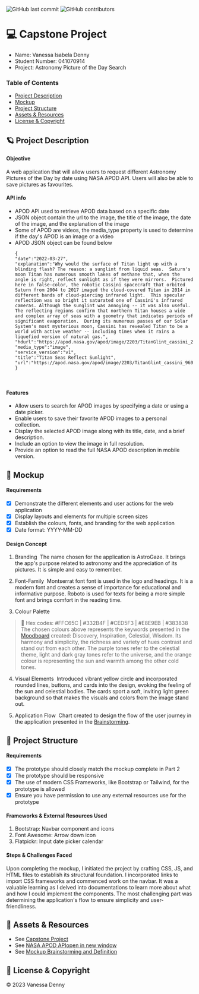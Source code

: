 ![GitHub last commit](https://img.shields.io/github/last-commit/vanessaidenny/mtm6302-capstone-denn0148?color=blueviolet&style=plastic)
![GitHub contributors](https://img.shields.io/github/contributors/vanessaidenny/mtm6302-capstone-denn0148?color=brightgreen&style=plastic)

# 💻 Capstone Project

* Name: Vanessa Isabela Denny
* Student Number: 041070914
* Project: Astronomy Picture of the Day Search

### Table of Contents

- [Project Description](#description)
- [Mockup](#mockup)
- [Project Structure](#project-structure)
- [Assets & Resources](#resources)
- [License & Copyright](#license-&-copyright)

## 🪐 Project Description

<a name="description"></a>

#### Objective
A web application that will allow users to request different Astronomy Pictures of the Day by date using NASA APOD API. Users will also be able to save pictures as favourites.

#### API info

- APOD API used to retrieve APOD data based on a specific date
- JSON object contain the url to the image, the title of the image, the date of the image, and the explanation of the image
- Some of APOD are videos, the media_type property is used to determine if the day's APOD is an image or a video
- APOD JSON object can be found below
    ```
    {
    "date":"2022-03-27",
    "explanation":"Why would the surface of Titan light up with a blinding flash? The reason: a sunglint from liquid seas.  Saturn's moon Titan has numerous smooth lakes of methane that, when the angle is right, reflect sunlight as if they were mirrors.  Pictured here in false-color, the robotic Cassini spacecraft that orbited Saturn from 2004 to 2017 imaged the cloud-covered Titan in 2014 in different bands of cloud-piercing infrared light.  This specular reflection was so bright it saturated one of Cassini's infrared cameras. Although the sunglint was annoying -- it was also useful.  The reflecting regions confirm that northern Titan houses a wide and complex array of seas with a geometry that indicates periods of significant evaporation.  During its numerous passes of our Solar System's most mysterious moon, Cassini has revealed Titan to be a world with active weather -- including times when it rains a liquefied version of natural gas.",
    "hdurl":"https://apod.nasa.gov/apod/image/2203/TitanGlint_cassini_2002.jpg",
    "media_type":"image",
    "service_version":"v1",
    "title":"Titan Seas Reflect Sunlight",
    "url":"https://apod.nasa.gov/apod/image/2203/TitanGlint_cassini_960.jpg"
    }
    ```
&nbsp;

#### Features
* Allow users to search for APOD images by specifying a date or using a date picker.
* Enable users to save their favorite APOD images to a personal collection.
* Display the selected APOD image along with its title, date, and a brief description.
* Include an option to view the image in full resolution.
* Provide an option to read the full NASA APOD description in mobile version.
&nbsp;


<a name="mockup"></a>
## 🌠 Mockup 

#### Requirements

- [x] Demonstrate the different elements and user actions for the web application 
- [x] Display layouts and elements for multiple screen sizes
- [x] Establish the colours, fonts, and branding for the web application
- [x] Date format: YYYY-MM-DD
&nbsp;

#### Design Concept

1. Branding&nbsp;
The name chosen for the application is AstroGaze. It brings the app's purpose related to astronomy and the appreciation of its pictures. It is simple and easy to remember.
&nbsp;

2. Font-Family&nbsp;
Montserrat font font is used in the logo and headings. It is a modern font and creates a sense of importance for educational and informative purpose. Roboto is used for texts for being a more simple font and brings comfort in the reading time.
&nbsp;

3. Colour Palette&nbsp;
> :memo: Hex codes: #FFC65C | #332B4F | #CED5F3 | #E8E9EB | #383838
The chosen colours above represents the keywords presented in the [Moodboard](#resources) created: Discovery, Inspiration, Celestial, Wisdom. Its harmony and simplicity, the richness and variety of hues contrast and stand out from each other. The purple tones refer to the celestial theme, light and dark gray tones refer to the universe, and the orange colour is representing the sun and warmth among the other cold tones.

4. Visual Elements&nbsp;
Introduced vibrant yellow circle and incorporated rounded lines, buttons, and cards into the design, evoking the feeling of the sun and celestial bodies. The cards sport a soft, inviting light green background so that makes the visuals and colors from the image stand out.
&nbsp;

5. Application Flow&nbsp;
Chart created to design the flow of the user journey in the application presented in the [Brainstorming](#resources).



<a name="project-structure"></a>
## 🌠 Project Structure  

#### Requirements

- [x] The prototype should closely match the mockup complete in Part 2
- [x] The prototype should be responsive
- [x] The use of modern CSS Frameworks, like Bootstrap or Tailwind, for the prototype is allowed
- [x] Ensure you have permission to use any external resources use for the prototype
&nbsp;

#### Frameworks & External Resources Used
1. Bootstrap: Navbar component and icons &nbsp;
2. Font Awesome: Arrow down icon &nbsp;
3. Flatpickr: Input date picker calendar &nbsp;

#### Steps & Challenges Faced
Upon completing the mockup, I initiated the project by crafting CSS, JS, and HTML files to establish its structural foundation. I incorporated links to import CSS frameworks and commenced work on the navbar. It was a valuable learning as I delved into documentations to learn more about what and how I could implement the components. The most challenging part was determining the application's flow to ensure simplicity and user-friendliness.

<a name="resources"></a>
## 📖 Assets & Resources


- See [Capstone Project](https://imdac.github.io/mtm6302/assignments/apod-search.html)
- See [NASA APOD APIopen in new window](https://api.nasa.gov/#apod)
- See [Mockup Brainstorming and Definition](https://www.figma.com/file/v4eW0blnY735bnVhqo6VWZ/Capstone-Web-Dev-II---APOD-Search?type=whiteboard&node-id=0%3A1&t=oCVhLjvpoqAmUu0X-1)


<a name="license-&-copyright"></a>
## 📌 License & Copyright


&copy; 2023 Vanessa Denny
